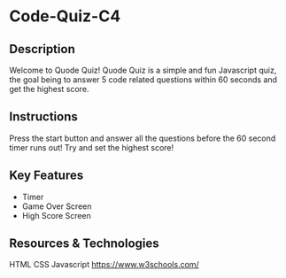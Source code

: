 # Code-Quiz-C4
## Description
Welcome to Quode Quiz! Quode Quiz is a simple and fun Javascript quiz, the goal being to answer 5 code related questions within 60 seconds and get the highest score.

## Instructions
Press the start button and answer all the questions before the 60 second timer runs out! Try and set the highest score!
## Key Features
- Timer
- Game Over Screen
- High Score Screen
## Resources & Technologies
HTML
CSS
Javascript
https://www.w3schools.com/